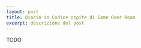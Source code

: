 ```yaml
---
layout: post
title: Diario in Codice ospite di Game Over Room
excerpt: descrizione del post
---
```


TODO
